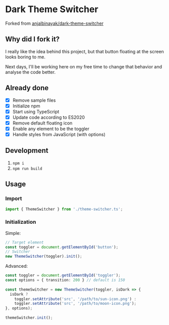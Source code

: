 # Dark Theme Switcher

Forked from [anjalbinayak/dark-theme-switcher](https://github.com/anjalbinayak/dark-theme-switcher)

## Why did I fork it?

I really like the idea behind this project, but that button floating at the screen looks boring to me.

Next days, I'll be working here on my free time to change that behavior and analyse the code better.

## Already done

- [x] Remove sample files
- [x] Initialize npm
- [x] Start using TypeScript
- [x] Update code according to ES2020
- [x] Remove default floating icon
- [x] Enable any element to be the toggler
- [x] Handle styles from JavaScript (with options)

## Development

1. `npm i`
2. `npm run build`

## Usage

### Import

```ts
import { ThemeSwitcher } from './theme-switcher.ts';
```

### Initialization

Simple:

```ts
// Target element
const toggler = document.getElementById('button');
// Switcher
new ThemeSwitcher(toggler).init();
```

Advanced:

```ts
const toggler = document.getElementById('toggler');
const options = { transition: 200 } // default is 150
    
const themeSwitcher = new ThemeSwitcher(toggler, isDark => {
  isDark ?
    toggler.setAttribute('src', '/path/to/sun-icon.png') :
    toggler.setAttribute('src', '/path/to/moon-icon.png');
}, options);
    
themeSwitcher.init();
```